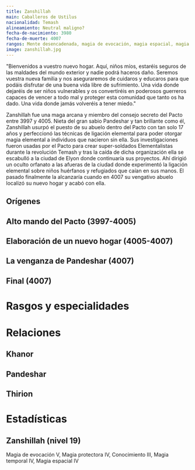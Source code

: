 ```yaml
---
title: Zanshillah
main: Caballeros de Ustilus
nacionalidad: Temash
alineamiento: Neutral maligno?
fecha-de-nacimiento: 3980
fecha-de-muerte: 4007
rangos: Mente desencadenada, magia de evocación, magia espacial, magia de protección, magia temporal
image: zanshillah.jpg
---
```


"Bienvenidos a vuestro nuevo hogar. Aquí, niños míos, estaréis seguros de las maldades del mundo exterior y nadie podrá haceros daño. Seremos vuestra nueva familia y nos aseguraremos de cuidaros y educaros para que podáis disfrutar de una buena vida libre de sufrimiento. Una vida donde dejaréis de ser niños vulnerables y os convertiréis en poderosos guerreros capaces de vencer a todo mal y proteger esta comunidad que tanto os ha dado. Una vida donde jamás volveréis a tener miedo."

Zanshillah fue una maga arcana y miembro del consejo secreto del Pacto entre 3997 y 4005. Nieta del gran sabio Pandeshar y tan brillante como él, Zanshillah usurpó el puesto de su abuelo dentro del Pacto con tan solo 17 años y perfeccionó las técnicas de ligación elemental para poder otorgar magia elemental a individuos que nacieron sin ella. Sus investigaciones fueron usadas por el Pacto para crear super-soldados Elementalistas durante la revolución Temash y tras la caída de dicha organización ella se escabulló a la ciudad de Elyon donde continuaría sus proyectos. Ahí dirigió un oculto orfanato a las afueras de la ciudad donde experimentó la ligación elemental sobre niños huérfanos y refugiados que caían en sus manos. El pasado finalmente la alcanzaría cuando en 4007 su vengativo abuelo localizó su nuevo hogar y acabó con ella.

## Orígenes



## Alto mando del Pacto (3997-4005)



## Elaboración de un nuevo hogar (4005-4007)



## La venganza de Pandeshar (4007)



## Final (4007)



# Rasgos y especialidades



# Relaciones

## Khanor

## Pandeshar

## Thirion

# Estadísticas

## Zanshillah (nivel 19)

Magia de evocación V, Magia protectora IV, Conocimiento III, Magia temporal IV, Magia espacial IV
